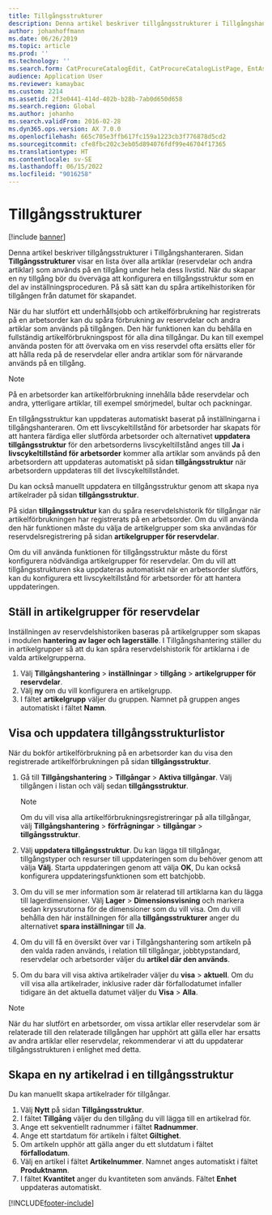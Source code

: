 ```yaml
---
title: Tillgångsstrukturer
description: Denna artikel beskriver tillgångsstrukturer i Tillgångshanteraren.
author: johanhoffmann
ms.date: 06/26/2019
ms.topic: article
ms.prod: ''
ms.technology: ''
ms.search.form: CatProcureCatalogEdit, CatProcureCatalogListPage, EntAssetStandardSparePartsItemGroup, EntAssetObjectBOM
audience: Application User
ms.reviewer: kamaybac
ms.custom: 2214
ms.assetid: 2f3e0441-414d-402b-b28b-7ab0d650d658
ms.search.region: Global
ms.author: johanho
ms.search.validFrom: 2016-02-28
ms.dyn365.ops.version: AX 7.0.0
ms.openlocfilehash: 665c705e3ffb617fc159a1223cb3f776878d5cd2
ms.sourcegitcommit: cfe8fbc202c3eb05d894076fdf99e46704f17365
ms.translationtype: HT
ms.contentlocale: sv-SE
ms.lasthandoff: 06/15/2022
ms.locfileid: "9016258"
---
```

# <a name="asset-boms"></a>Tillgångsstrukturer

[!include [banner](../../includes/banner.md)]

 

Denna artikel beskriver tillgångsstrukturer i Tillgångshanteraren. Sidan **Tillgångsstrukturer** visar en lista över alla artiklar (reservdelar och andra artiklar) som används på en tillgång under hela dess livstid. När du skapar en ny tillgång bör du överväga att konfigurera en tillgångsstruktur som en del av inställningsproceduren. På så sätt kan du spåra artikelhistoriken för tillgången från datumet för skapandet.

När du har slutfört ett underhållsjobb och artikelförbrukning har registrerats på en arbetsorder kan du spåra förbrukning av reservdelar och andra artiklar som används på tillgången. Den här funktionen kan du behålla en fullständig artikelförbrukningspost för alla dina tillgångar. Du kan till exempel använda posten för att övervaka om en viss reservdel ofta ersätts eller för att hålla reda på de reservdelar eller andra artiklar som för närvarande används på en tillgång.

> [!NOTE]
> På en arbetsorder kan artikelförbrukning innehålla både reservdelar och andra, ytterligare artiklar, till exempel smörjmedel, bultar och packningar.

En tillgångsstruktur kan uppdateras automatiskt baserat på inställningarna i tillgångshanteraren. Om ett livscykeltillstånd för arbetsorder har skapats för att hantera färdiga eller slutförda arbetsorder och alternativet **uppdatera tillgångsstruktur** för den arbetsorderns livscykeltillstånd anges till **Ja** i **livscykeltillstånd för arbetsorder** kommer alla artiklar som används på den arbetsordern att uppdateras automatiskt på sidan **tillgångsstruktur** när arbetsordern uppdateras till det livscykeltillståndet. 


Du kan också manuellt uppdatera en tillgångsstruktur genom att skapa nya artikelrader på sidan **tillgångsstruktur**.

På sidan **tillgångsstruktur** kan du spåra reservdelshistorik för tillgångar när artikelförbrukningen har registrerats på en arbetsorder. Om du vill använda den här funktionen måste du välja de artikelgrupper som ska användas för reservdelsregistrering på sidan **artikelgrupper för reservdelar**.

Om du vill använda funktionen för tillgångsstruktur måste du först konfigurera nödvändiga artikelgrupper för reservdelar. Om du vill att tillgångsstrukturen ska uppdateras automatiskt när en arbetsorder slutförs, kan du konfigurera ett livscykeltillstånd för arbetsorder för att hantera uppdateringen. 


## <a name="set-up-spare-parts-item-groups"></a>Ställ in artikelgrupper för reservdelar

Inställningen av reservdelshistoriken baseras på artikelgrupper som skapas i modulen **hantering av lager och lagerställe**. I Tillgångshantering ställer du in artikelgrupper så att du kan spåra reservdelshistorik för artiklarna i de valda artikelgrupperna.

1. Välj **Tillgångshantering** \> **inställningar** \> **tillgång** \> **artikelgrupper för reservdelar**.
2. Välj **ny** om du vill konfigurera en artikelgrupp.
3. I fältet **artikelgrupp** väljer du gruppen. Namnet på gruppen anges automatiskt i fältet **Namn**.

## <a name="view-and-update-asset-boms"></a>Visa och uppdatera tillgångsstrukturlistor

När du bokför artikelförbrukning på en arbetsorder kan du visa den registrerade artikelförbrukningen på sidan **tillgångsstruktur**.

1. Gå till **Tillgångshantering** \> **Tillgångar** \> **Aktiva tillgångar**. Välj tillgången i listan och välj sedan **tillgångsstruktur**.

    > [!NOTE]
    > Om du vill visa alla artikelförbrukningsregistreringar på alla tillgångar, välj **Tillgångshantering** \> **förfrågningar** \> **tillgångar** \> **tillgångsstruktur**.

2. Välj **uppdatera tillgångsstruktur**. Du kan lägga till tillgångar, tillgångstyper och resurser till uppdateringen som du behöver genom att välja **Välj**. Starta uppdateringen genom att välja **OK**, Du kan också konfigurera uppdateringsfunktionen som ett batchjobb.
3. Om du vill se mer information som är relaterad till artiklarna kan du lägga till lagerdimensioner. Välj **Lager** \> **Dimensionsvisning** och markera sedan kryssrutorna för de dimensioner som du vill visa. Om du vill behålla den här inställningen för alla **tillgångsstrukturer** anger du alternativet **spara inställningar** till **Ja**.
4. Om du vill få en översikt över var i Tillgångshantering som artikeln på den valda raden används, i relation till tillgångar, jobbtypstandard, reservdelar och arbetsorder väljer du **artikel där den används**. 
5. Om du bara vill visa aktiva artikelrader väljer du **visa** \> **aktuell**. Om du vill visa alla artikelrader, inklusive rader där förfallodatumet infaller tidigare än det aktuella datumet väljer du **Visa** \> **Alla**.

> [!NOTE]
> När du har slutfört en arbetsorder, om vissa artiklar eller reservdelar som är relaterade till den relaterade tillgången har upphört att gälla eller har ersatts av andra artiklar eller reservdelar, rekommenderar vi att du uppdaterar tillgångsstrukturen i enlighet med detta.

## <a name="create-a-new-item-line-in-an-asset-bom"></a>Skapa en ny artikelrad i en tillgångsstruktur

Du kan manuellt skapa artikelrader för tillgångar.

1. Välj **Nytt** på sidan **Tillgångsstruktur**.
2. I fältet **Tillgång** väljer du den tillgång du vill lägga till en artikelrad för.
3. Ange ett sekventiellt radnummer i fältet **Radnummer**.
4. Ange ett startdatum för artikeln i fältet **Giltighet**.
5. Om artikeln upphör att gälla anger du ett slutdatum i fältet **förfallodatum**.
6. Välj en artikel i fältet **Artikelnummer**. Namnet anges automatiskt i fältet **Produktnamn**.
7. I fältet **Kvantitet** anger du kvantiteten som används. Fältet **Enhet** uppdateras automatiskt.


[!INCLUDE[footer-include](../../../includes/footer-banner.md)]